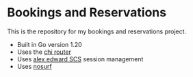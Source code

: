 # Bookings and Reservations

This is the repository for my bookings and reservations project.

- Built in Go version 1.20
- Uses the [chi router](https://github.com/go-chi/chi)
- Uses [alex edward SCS](https://github.com/alexedwards/scs/v2) session management
- Uses [nosurf](https://github.com/justinas/nosurf)